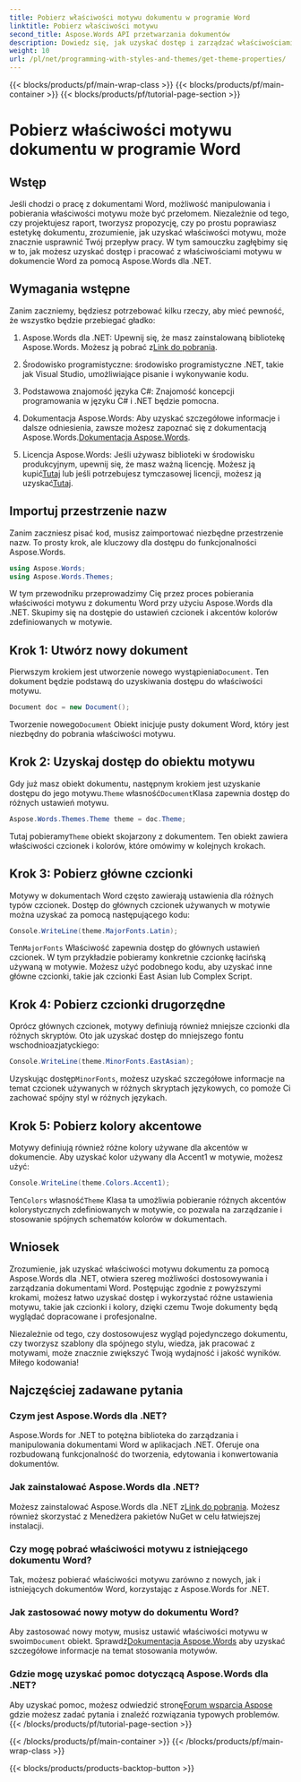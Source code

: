 ```yaml
---
title: Pobierz właściwości motywu dokumentu w programie Word
linktitle: Pobierz właściwości motywu
second_title: Aspose.Words API przetwarzania dokumentów
description: Dowiedz się, jak uzyskać dostęp i zarządzać właściwościami motywu dokumentu w programie Word za pomocą Aspose.Words dla .NET. Naucz się pobierać czcionki i kolory z naszego przewodnika.
weight: 10
url: /pl/net/programming-with-styles-and-themes/get-theme-properties/
---
```


{{< blocks/products/pf/main-wrap-class >}}
{{< blocks/products/pf/main-container >}}
{{< blocks/products/pf/tutorial-page-section >}}

# Pobierz właściwości motywu dokumentu w programie Word

## Wstęp

Jeśli chodzi o pracę z dokumentami Word, możliwość manipulowania i pobierania właściwości motywu może być przełomem. Niezależnie od tego, czy projektujesz raport, tworzysz propozycję, czy po prostu poprawiasz estetykę dokumentu, zrozumienie, jak uzyskać właściwości motywu, może znacznie usprawnić Twój przepływ pracy. W tym samouczku zagłębimy się w to, jak możesz uzyskać dostęp i pracować z właściwościami motywu w dokumencie Word za pomocą Aspose.Words dla .NET.

## Wymagania wstępne

Zanim zaczniemy, będziesz potrzebować kilku rzeczy, aby mieć pewność, że wszystko będzie przebiegać gładko:

1.  Aspose.Words dla .NET: Upewnij się, że masz zainstalowaną bibliotekę Aspose.Words. Możesz ją pobrać z[Link do pobrania](https://releases.aspose.com/words/net/).

2. Środowisko programistyczne: środowisko programistyczne .NET, takie jak Visual Studio, umożliwiające pisanie i wykonywanie kodu.

3. Podstawowa znajomość języka C#: Znajomość koncepcji programowania w języku C# i .NET będzie pomocna.

4.  Dokumentacja Aspose.Words: Aby uzyskać szczegółowe informacje i dalsze odniesienia, zawsze możesz zapoznać się z dokumentacją Aspose.Words.[Dokumentacja Aspose.Words](https://reference.aspose.com/words/net/).

5. Licencja Aspose.Words: Jeśli używasz biblioteki w środowisku produkcyjnym, upewnij się, że masz ważną licencję. Możesz ją kupić[Tutaj](https://purchase.aspose.com/buy) lub jeśli potrzebujesz tymczasowej licencji, możesz ją uzyskać[Tutaj](https://purchase.aspose.com/temporary-license/).

## Importuj przestrzenie nazw

Zanim zaczniesz pisać kod, musisz zaimportować niezbędne przestrzenie nazw. To prosty krok, ale kluczowy dla dostępu do funkcjonalności Aspose.Words.

```csharp
using Aspose.Words;
using Aspose.Words.Themes;
```

W tym przewodniku przeprowadzimy Cię przez proces pobierania właściwości motywu z dokumentu Word przy użyciu Aspose.Words dla .NET. Skupimy się na dostępie do ustawień czcionek i akcentów kolorów zdefiniowanych w motywie.

## Krok 1: Utwórz nowy dokument

 Pierwszym krokiem jest utworzenie nowego wystąpienia`Document`. Ten dokument będzie podstawą do uzyskiwania dostępu do właściwości motywu.

```csharp
Document doc = new Document();
```

 Tworzenie nowego`Document` Obiekt inicjuje pusty dokument Word, który jest niezbędny do pobrania właściwości motywu.

## Krok 2: Uzyskaj dostęp do obiektu motywu

 Gdy już masz obiekt dokumentu, następnym krokiem jest uzyskanie dostępu do jego motywu.`Theme` własność`Document`Klasa zapewnia dostęp do różnych ustawień motywu.

```csharp
Aspose.Words.Themes.Theme theme = doc.Theme;
```

 Tutaj pobieramy`Theme` obiekt skojarzony z dokumentem. Ten obiekt zawiera właściwości czcionek i kolorów, które omówimy w kolejnych krokach.

## Krok 3: Pobierz główne czcionki

Motywy w dokumentach Word często zawierają ustawienia dla różnych typów czcionek. Dostęp do głównych czcionek używanych w motywie można uzyskać za pomocą następującego kodu:

```csharp
Console.WriteLine(theme.MajorFonts.Latin);
```

 Ten`MajorFonts` Właściwość zapewnia dostęp do głównych ustawień czcionek. W tym przykładzie pobieramy konkretnie czcionkę łacińską używaną w motywie. Możesz użyć podobnego kodu, aby uzyskać inne główne czcionki, takie jak czcionki East Asian lub Complex Script.

## Krok 4: Pobierz czcionki drugorzędne

Oprócz głównych czcionek, motywy definiują również mniejsze czcionki dla różnych skryptów. Oto jak uzyskać dostęp do mniejszego fontu wschodnioazjatyckiego:

```csharp
Console.WriteLine(theme.MinorFonts.EastAsian);
```

 Uzyskując dostęp`MinorFonts`, możesz uzyskać szczegółowe informacje na temat czcionek używanych w różnych skryptach językowych, co pomoże Ci zachować spójny styl w różnych językach.

## Krok 5: Pobierz kolory akcentowe

Motywy definiują również różne kolory używane dla akcentów w dokumencie. Aby uzyskać kolor używany dla Accent1 w motywie, możesz użyć:

```csharp
Console.WriteLine(theme.Colors.Accent1);
```

 Ten`Colors` własność`Theme` Klasa ta umożliwia pobieranie różnych akcentów kolorystycznych zdefiniowanych w motywie, co pozwala na zarządzanie i stosowanie spójnych schematów kolorów w dokumentach.

## Wniosek

Zrozumienie, jak uzyskać właściwości motywu dokumentu za pomocą Aspose.Words dla .NET, otwiera szereg możliwości dostosowywania i zarządzania dokumentami Word. Postępując zgodnie z powyższymi krokami, możesz łatwo uzyskać dostęp i wykorzystać różne ustawienia motywu, takie jak czcionki i kolory, dzięki czemu Twoje dokumenty będą wyglądać dopracowane i profesjonalne.

Niezależnie od tego, czy dostosowujesz wygląd pojedynczego dokumentu, czy tworzysz szablony dla spójnego stylu, wiedza, jak pracować z motywami, może znacznie zwiększyć Twoją wydajność i jakość wyników. Miłego kodowania!

## Najczęściej zadawane pytania

### Czym jest Aspose.Words dla .NET?

Aspose.Words for .NET to potężna biblioteka do zarządzania i manipulowania dokumentami Word w aplikacjach .NET. Oferuje ona rozbudowaną funkcjonalność do tworzenia, edytowania i konwertowania dokumentów.

### Jak zainstalować Aspose.Words dla .NET?

 Możesz zainstalować Aspose.Words dla .NET z[Link do pobrania](https://releases.aspose.com/words/net/). Możesz również skorzystać z Menedżera pakietów NuGet w celu łatwiejszej instalacji.

### Czy mogę pobrać właściwości motywu z istniejącego dokumentu Word?

Tak, możesz pobierać właściwości motywu zarówno z nowych, jak i istniejących dokumentów Word, korzystając z Aspose.Words for .NET.

### Jak zastosować nowy motyw do dokumentu Word?

 Aby zastosować nowy motyw, musisz ustawić właściwości motywu w swoim`Document` obiekt. Sprawdź[Dokumentacja Aspose.Words](https://reference.aspose.com/words/net/) aby uzyskać szczegółowe informacje na temat stosowania motywów.

### Gdzie mogę uzyskać pomoc dotyczącą Aspose.Words dla .NET?

 Aby uzyskać pomoc, możesz odwiedzić stronę[Forum wsparcia Aspose](https://forum.aspose.com/c/words/8) gdzie możesz zadać pytania i znaleźć rozwiązania typowych problemów.
{{< /blocks/products/pf/tutorial-page-section >}}

{{< /blocks/products/pf/main-container >}}
{{< /blocks/products/pf/main-wrap-class >}}

{{< blocks/products/products-backtop-button >}}
